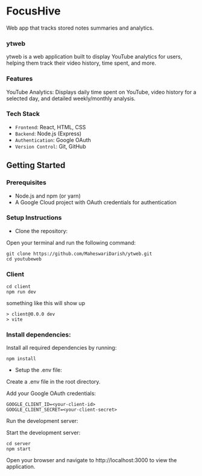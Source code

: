 


# FocusHive
Web app that tracks stored notes summaries and analytics.

### ytweb
ytweb is a web application built to display YouTube analytics for users, helping them track their video history, time spent, and more.

### Features
YouTube Analytics: Displays daily time spent on YouTube, video history for a selected day, and detailed weekly/monthly analysis.
### Tech Stack
- `Frontend`: React, HTML, CSS
- `Backend`: Node.js (Express)
- `Authentication`: Google OAuth
- `Version Control`: Git, GitHub
## Getting Started
### Prerequisites
- Node.js and npm (or yarn)
- A Google Cloud project with OAuth credentials for authentication
### Setup Instructions
- Clone the repository:

Open your terminal and run the following command:

```
git clone https://github.com/MaheswariDarish/ytweb.git
cd youtubeweb
```
### Client
```
cd client
npm run dev
```
something like this will show up
```
> client@0.0.0 dev
> vite
```

### Install dependencies:

Install all required dependencies by running:

```
npm install
```
- Setup the .env file:

Create a .env file in the root directory.

Add your Google OAuth credentials:
```
GOOGLE_CLIENT_ID=<your-client-id>
GOOGLE_CLIENT_SECRET=<your-client-secret>
```
Run the development server:

Start the development server:
```
cd server
npm start
```
Open your browser and navigate to http://localhost:3000 to view the application.


